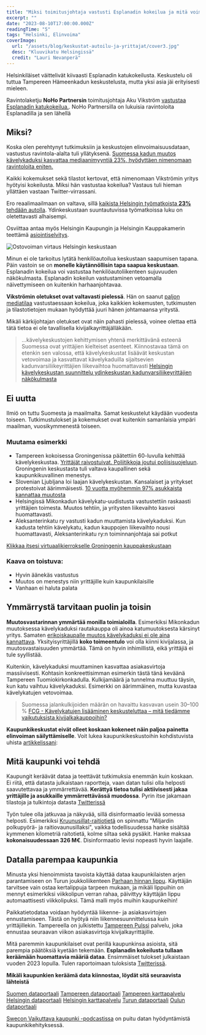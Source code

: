 ```yaml
---
title: "Miksi toimitusjohtaja vastusti Esplanadin kokeilua ja mitä voimme oppia datasta?"
excerpt: ""
date: "2023-08-10T17:00:00.000Z"
readingTime: "5"
tags: "Helsinki, Elinvoima"
coverImage:
  url: "/assets/blog/keskustat-autoilu-ja-yrittajat/cover3.jpg"
  desc: "Kluuvikatu Helsingissä"
  credit: "Lauri Nevanperä"
---
```


Helsinkiläiset väittelivät kiivaasti Esplanadin katukokeilusta. Keskustelu oli tuttua Tampereen Hämeenkadun keskustelusta, mutta yksi asia jäi erityisesti mieleen.

Ravintolaketju **NoHo Partnersin** toimitusjohtaja Aku Vikström [vastustaa Esplanadin katukokeilua.](https://yle.fi/a/74-20033086). NoHo Partnersilla on lukuisia ravintoloita Esplanadilla ja sen lähellä

## Miksi?

Koska olen perehtynyt tutkimuksiin ja keskustojen elinvoimaisuusdataan, vastustus ravintola-alalta tuli yllätyksenä. [Suomessa kadun muutos kävelykaduksi kasvattaa mediaanimyyntiä 23%, hyödyttäen nimenomaan ravintoloita eniten.](https://www.hel.fi/static/liitteet/kaupunkiymparisto/julkaisut/aineistot/aineistoja-09-20.pdf)

Kaikki kokemukset sekä tilastot kertovat, että nimenomaan Vikströmin yritys hyötyisi kokeilusta. Miksi hän vastustaa kokeilua? Vastaus tuli hieman yllättäen vastaan Twitter-virrassani.

<tweet id="1661423927984259078"></tweet>

Ero reaalimaailmaan on valtava, sillä [kaikista Helsingin työmatkoista **23%** tehdään autolla](https://www.hel.fi/static/liitteet/kaupunkiymparisto/julkaisut/julkaisut/julkaisu-06-23.pdf). Ydinkeskustaan suuntautuvissa työmatkoissa luku on oletettavasti alhaisempi.

<bar value="23" label="Autoilun osuus koko Helsingin työmatkoista"></bar>

Osviittaa antaa myös Helsingin Kaupungin ja Helsingin Kauppakamerin teettämä [asiointiselvitys](https://www.hel.fi/static/liitteet/kaupunkiymparisto/julkaisut/julkaisut/julkaisu-22-19.pdf).

![Ostovoiman virtaus Helsingin keskustaan](/assets/blog/keskustat-autoilu-ja-yrittajat/ostovoiman-virtaus.jpeg)

Minun ei ole tarkoitus lytätä henkilöautoilua keskustaan saapumisen tapana. Päin vastoin se on **monelle käytännöllisin tapa saapua keskustaan**. Esplanadin kokeilua voi vastustaa henkilöautoliikenteen sujuvuuden näkökulmasta. Esplanadin kokeilun vastustaminen vetoamalla näivettymiseen on kuitenkin harhaanjohtavaa.

<bar value="8" label="Autoilun osuus Helsingin keskustan ravintoloissa käytetystä rahasta"></bar>

**Vikströmin oletukset ovat valtavasti pielessä**. Hän on saanut [paljon mediatilaa](https://yle.fi/a/74-20033086) vastustaessaan kokeilua, joka kaikkien kokemusten, tutkimusten ja tilastotietojen mukaan hyödyttää juuri hänen johtamaansa yritystä.

Mikäli kärkijohtajan oletukset ovat näin pahasti pielessä, voinee olettaa että tätä tietoa ei ole tavallisella kivijalkayrittäjälläkään.

> ...kävelykeskustojen kehittymisen yhtenä merkittävänä esteenä Suomessa ovat yrittäjien kielteiset asenteet. Kiinnostavaa tämä on etenkin sen valossa, että kävelykeskustat lisäävät keskustan vetovoimaa ja kasvattavat kävelykaduilla sijaitsevien kadunvarsiliikeyrittäjien liikevaihtoa huomattavasti [Helsingin kävelykeskustan suunnittelu ydinkeskustan kadunvarsiliikeyrittäjien näkökulmasta](https://core.ac.uk/download/pdf/14922585.pdf)

## Ei uutta

Ilmiö on tuttu Suomesta ja maailmalta. Samat keskustelut käydään vuodesta toiseen. Tutkimustulokset ja kokemukset ovat kuitenkin samanlaisia ympäri maailman, vuosikymmenestä toiseen.

### Muutama esimerkki

- Tampereen kokoisessa Groningenissa päätettiin 60-luvulla kehittää kävelykeskustaa. [Yrittäjät raivostuivat. Poliitikkoja joutui poliisisuojeluun](https://www.theguardian.com/cities/2015/jul/29/how-groningen-invented-a-cycling-template-for-cities-all-over-the-world). Groningenin keskustasta tuli valtava kaupallinen sekä kaupunkikuvallinen menestys.
- Slovenian Ljubljana loi laajan kävelykeskustan. Kansalaiset ja yritykset protestoivat äärimmäisesti. [10 vuotta myöhemmin 97% asukkaista kannattaa muutosta](https://www.bigissue.com/news/environment/people-protested-when-this-capital-city-went-car-free-now-they-love-it/)
- Helsingissä Mikonkadun kävelykatu-uudistusta vastustettiin raskaasti yrittäjien toimesta. Muutos tehtiin, ja yritysten liikevaihto kasvoi huomattavasti.
- Aleksanterinkatu ry vastusti kadun muuttamista kävelykaduksi. Kun kadusta tehtiin kävelykatu, kadun kauppojen liikevaihto nousi huomattavasti, Aleksanterinkatu ry:n toiminnanjohtaja sai potkut

[Klikkaa itsesi virtuaalikierrokselle Groningenin kauppakeskustaan](https://earth.google.com/web/search/groningen/@53.21764889,6.56692585,10.04541733a,0d,60y,331.27821321h,80.59913221t,0r/data=CigiJgokCWHbo0-XwE5AEaBZwp2Gvk5AGaAtwgD0yDdAIT1mOJrzwDdAIhoKFlBIVFhyMVhMT1cyQU5OQ2F5ME1QcmcQAg)

### Kaava on toistuva:

- Hyvin äänekäs vastustus
- Muutos on menestys niin yrittäjille kuin kaupunkilaisille
- Vanhaan ei haluta palata

## Ymmärrystä tarvitaan puolin ja toisin

**Muutosvastarinnan ymmärtää monilla toimialoilla**. Esimerkiksi Mikonkadun muutoksessa kävelykaduksi rautakauppa oli ainoa katumuutoksesta kärsinyt yritys. Samaten [erikoiskaupalle muutos kävelykaduksi ei ole aina kannattava](https://www.fcg.fi/nakemyksia/kavelykatujen-lisaaminen-keskusteluttaa-mita-tiedamme-vaikutuksista-kivijalkakauppoihin/). Yksityisyrittäjillä **koko toimeentulo** voi olla kiinni kivijalassa, ja muutosvastaisuuden ymmärtää. Tämä on hyvin inhimillistä, eikä yrittäjiä ei tule syyllistää.

Kuitenkin, kävelykaduksi muuttaminen kasvattaa asiakasvirtoja massiivisesti. Kohtasin konkreettisimman esimerkin tästä tänä keväänä Tampereen Tuomiokirkonkadulla. Kulkijamäärä ja tunnelma muuttuu täysin, kun katu vaihtuu kävelykaduksi. Esimerkki on äärimmäinen, mutta kuvastaa kävelykatujen vetovoimaa.

<youtube videoid="DkaidKtkfAw" caption="Tuomiokirkonkatu"></youtube>

> Suomessa jalankulkijoiden määrän on havaittu kasvavan usein 30–100 % [FCG - Kävelykatujen lisääminen keskusteluttaa – mitä tiedämme vaikutuksista kivijalkakauppoihin?](https://www.fcg.fi/nakemyksia/kavelykatujen-lisaaminen-keskusteluttaa-mita-tiedamme-vaikutuksista-kivijalkakauppoihin/)

**Kaupunkikeskustat eivät olleet koskaan kokeneet näin paljoa painetta elinvoiman säilyttämiselle**. Voit lukea kaupunkikeskustoihin kohdistuvista uhista [artikkelissani](https://www.laurinevanpera.fi/posts/keskustojen-naivettyminen):

## Mitä kaupunki voi tehdä

Kaupungit keräävät dataa ja teettävät tutkimuksia enemmän kuin koskaan. Ei riitä, että datasta julkaistaan raportteja, vaan datan tulisi olla helposti saavutettavaa ja ymmärrettävää. **Kerättyä tietoa tulisi aktiivisesti jakaa yrittäjille ja asukkaille ymmärrettävässä muodossa**. Pyrin itse jakamaan tilastoja ja tulkintoja datasta [Twitterissä](https://twitter.com/LauriNevanpera)

Työn tulee olla jatkuvaa ja näkyvää, sillä disinformaatio leviää somessa helposti. Esimerkiksi [Kruunusillat-raitiotietä](https://fi.wikipedia.org/wiki/Kruunusillat) on spinnattu "Miljardin polkupyörä- ja raitiovaunusillaksi", vaikka todellisuudessa hanke sisältää kymmenen kilometriä raitotietä, kolme siltaa sekä pysäkit. Hanke maksaa **kokonaisuudessaan 326 M€**. Disinformaatio levisi nopeasti hyvin laajalle.

<tweet id="1566882092671180802"></tweet>

## Datalla parempaa kaupunkia

Minusta yksi hienoimmista tavoista käyttää dataa kaupunkilaisten arjen parantamiseen on Turun joukkoliikenteen [Parhaan hinnan lippu](https://www.foli.fi/fi/parhaan-hinnan-lippu-f%C3%B6li-sovelluksesta). Käyttäjän tarvitsee vain ostaa kertalippuja tarpeen mukaan, ja mikäli lippuihin on mennyt esimerkiksi viikkolipun verran rahaa, päivittyy käyttäjän lippu automaattisesti viikkolipuksi. Tämä malli myös muihin kaupunkeihin!

Paikkatietodataa voidaan hyödyntää liikenne- ja asiakasvirtojen ennustamiseen. Tästä on hyötyä niin liikennesuunnittelussa kuin yrittäjillekin. Tampereella on julkistettu [Tampereen Pulssi](https://www.tamperelainen.fi/paikalliset/5919394) palvelu, joka ennustaa seuraavan viikon asiakasvirtoja kivijalkayrittäjille.

<tweet id="1656340473437384705"></tweet>

Mitä paremmin kaupunkilaiset ovat perillä kaupunkinsa asioista, sitä parempia päätöksiä kyetään tekemään. **Esplanadin kokeilusta tullaan keräämään huomattavia määriä dataa**. Ensimmäiset tulokset julkaistaan vuoden 2023 lopulla. Tulen raportoimaan tuloksista [Twitterissä](https://www.twitter.com/LauriNevanpera).

**Mikäli kaupunkien keräämä data kiinnostaa, löydät sitä seuraavista lähteistä**

[Suomen dataportaali](https://www.avoindata.fi/fi)
[Tampereen dataportaali](https://data.tampere.fi/fi/)
[Tampereen karttapalvelu](https://kartat.tampere.fi/oskari/)
[Helsingin dataportaali](https://hri.fi/fi/)
[Helsingin karttapalvelu](https://kartta.hel.fi/)
[Turun dataportaali](https://www.turku.fi/avoindata)
[Oulun dataportaali](https://data.ouka.fi/fi/)

[Swecon Vaikuttava kaupunki -podcastissa](https://www.sweco.fi/ajankohtaista/uutiset/swecon-vaikuttava-kaupunki-podcastin-jakso-12-miten-data-voi-parantaa-kaupunkilaisten-arkea/) on puitu datan hyödyntämistä kaupunkikehityksessä.
